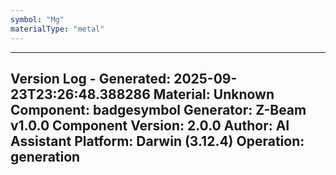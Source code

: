 ```yaml
---
symbol: "Mg"
materialType: "metal"
---
```


---
Version Log - Generated: 2025-09-23T23:26:48.388286
Material: Unknown
Component: badgesymbol
Generator: Z-Beam v1.0.0
Component Version: 2.0.0
Author: AI Assistant
Platform: Darwin (3.12.4)
Operation: generation
---